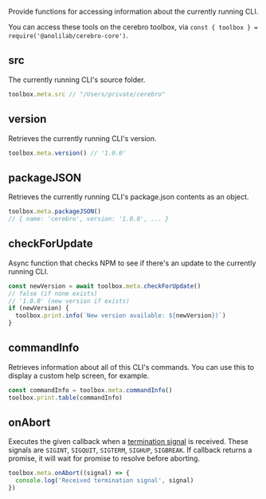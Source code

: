 Provide functions for accessing information about the currently running CLI.

You can access these tools on the cerebro toolbox, via `const { toolbox } = require('@anolilab/cerebro-core')`.

## src

The currently running CLI's source folder.

```js
toolbox.meta.src // "/Users/private/cerebro"
```

## version

Retrieves the currently running CLI's version.

```js
toolbox.meta.version() // '1.0.0'
```

## packageJSON

Retrieves the currently running CLI's package.json contents as an object.

```js
toolbox.meta.packageJSON()
// { name: 'cerebro', version: '1.0.0', ... }
```

## checkForUpdate

Async function that checks NPM to see if there's an update to the currently running CLI.

```js
const newVersion = await toolbox.meta.checkForUpdate()
// false (if none exists)
// '1.0.0' (new version if exists)
if (newVersion) {
  toolbox.print.info(`New version available: ${newVersion})`)
}
```

## commandInfo

Retrieves information about all of this CLI's commands. You can use this to display a custom help screen, for example.

```js
const commandInfo = toolbox.meta.commandInfo()
toolbox.print.table(commandInfo)
```

## onAbort

Executes the given callback when a [termination signal](https://nodejs.org/api/process.html#process_signal_events) is received. These signals are `SIGINT`, `SIGQUIT`, `SIGTERM`, `SIGHUP`, `SIGBREAK`. If callback returns a promise, it will wait for promise to resolve before aborting.

```js
toolbox.meta.onAbort((signal) => {
  console.log('Received termination signal', signal)
})
```
